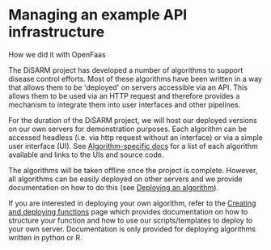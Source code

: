 # Managing an example API infrastructure

How we did it with OpenFaas



The DiSARM project has developed a number of algorithms to support disease control efforts. Most of these algorithms have been written in a way that allows them to be 'deployed' on servers accessible via an API. This allows them to be used via an HTTP request and therefore provides a mechanism to integrate them into user interfaces and other pipelines.

For the duration of the DiSARM project, we will host our deployed versions on our own servers for demonstration purposes. Each algorithm can be accessed headless \(i.e. via http request without an interface\) or via a simple user interface \(UI\). See [Algorithm-specific docs](../algorithm-specific-links.md) for a list of each algorithm available and links to the UIs and source code.

The algorithms will be taken offline once the project is complete. However, all algorithms can be easily deployed on other servers and we provide documentation on how to do this \(see [Deploying an algorithm](https://docs.disarm.io/api-docs/creating-and-deploying-functions/deploying)\).

If you are interested in deploying your own algorithm, refer to the [Creating and deploying functions](https://docs.disarm.io/api-docs/creating-and-deploying-functions) page which provides documentation on how to structure your function and how to use our scripts/templates to deploy to your own server. Documentation is only provided for deploying algorithms written in python or R.

